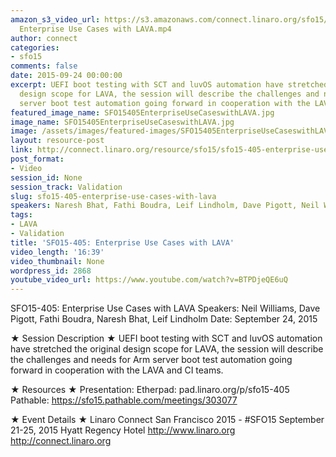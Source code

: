 ```yaml
---
amazon_s3_video_url: https://s3.amazonaws.com/connect.linaro.org/sfo15/Videos/09-24-Thursday/SFO15-405
  Enterprise Use Cases with LAVA.mp4
author: connect
categories:
- sfo15
comments: false
date: 2015-09-24 00:00:00
excerpt: UEFI boot testing with SCT and luvOS automation have stretched the original
  design scope for LAVA, the session will describe the challenges and needs for Arm
  server boot test automation going forward in cooperation with the LAVA and CI teams.
featured_image_name: SFO15405EnterpriseUseCaseswithLAVA.jpg
image_name: SFO15405EnterpriseUseCaseswithLAVA.jpg
image: /assets/images/featured-images/SFO15405EnterpriseUseCaseswithLAVA.jpg
layout: resource-post
link: http://connect.linaro.org/resource/sfo15/sfo15-405-enterprise-use-cases-with-lava/
post_format:
- Video
session_id: None
session_track: Validation
slug: sfo15-405-enterprise-use-cases-with-lava
speakers: Naresh Bhat, Fathi Boudra, Leif Lindholm, Dave Pigott, Neil Williams
tags:
- LAVA
- Validation
title: 'SFO15-405: Enterprise Use Cases with LAVA'
video_length: '16:39'
video_thumbnail: None
wordpress_id: 2868
youtube_video_url: https://www.youtube.com/watch?v=BTPDjeQE6uQ
---
```


SFO15-405: Enterprise Use Cases with LAVA
Speakers:  Neil Williams, Dave Pigott, Fathi Boudra, Naresh Bhat, Leif Lindholm
Date: September 24, 2015

★ Session Description ★
UEFI boot testing with SCT and luvOS automation have stretched the original design scope for LAVA, the session will describe the challenges and needs for Arm server boot test automation going forward in cooperation with the LAVA and CI teams.

★ Resources ★
Presentation:
Etherpad: pad.linaro.org/p/sfo15-405
Pathable: https://sfo15.pathable.com/meetings/303077

★ Event Details ★
Linaro Connect San Francisco 2015 - #SFO15
September 21-25, 2015
Hyatt Regency Hotel
http://www.linaro.org
http://connect.linaro.org
